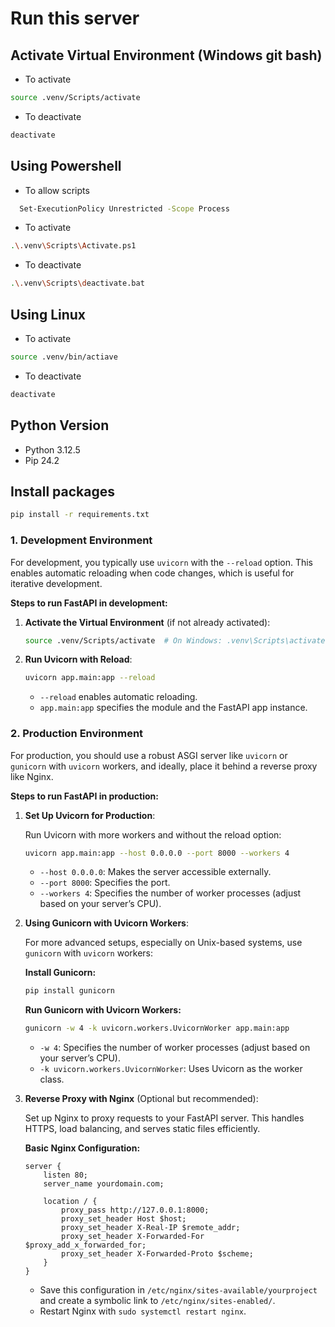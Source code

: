 # Run this server

## Activate Virtual Environment (Windows git bash)

- To activate

```bash
source .venv/Scripts/activate
```

- To deactivate

```bash
deactivate
```

## Using Powershell

- To allow scripts

```bash
  Set-ExecutionPolicy Unrestricted -Scope Process
```

- To activate

```bash
.\.venv\Scripts\Activate.ps1
```

- To deactivate

```bash
.\.venv\Scripts\deactivate.bat
```

## Using Linux

- To activate

```bash
source .venv/bin/actiave
```

- To deactivate

```bash
deactivate
```

## Python Version

- Python 3.12.5
- Pip 24.2

## Install packages

```bash
pip install -r requirements.txt
```

### **1. Development Environment**

For development, you typically use `uvicorn` with the `--reload` option. This enables automatic reloading when code changes, which is useful for iterative development.

**Steps to run FastAPI in development:**

1. **Activate the Virtual Environment** (if not already activated):

   ```bash
   source .venv/Scripts/activate  # On Windows: .venv\Scripts\activate
   ```

2. **Run Uvicorn with Reload**:

   ```bash
   uvicorn app.main:app --reload
   ```

   - `--reload` enables automatic reloading.
   - `app.main:app` specifies the module and the FastAPI app instance.

### **2. Production Environment**

For production, you should use a robust ASGI server like `uvicorn` or `gunicorn` with `uvicorn` workers, and ideally, place it behind a reverse proxy like Nginx.

**Steps to run FastAPI in production:**

1. **Set Up Uvicorn for Production**:

   Run Uvicorn with more workers and without the reload option:

   ```bash
   uvicorn app.main:app --host 0.0.0.0 --port 8000 --workers 4
   ```

   - `--host 0.0.0.0`: Makes the server accessible externally.
   - `--port 8000`: Specifies the port.
   - `--workers 4`: Specifies the number of worker processes (adjust based on your server’s CPU).

2. **Using Gunicorn with Uvicorn Workers**:

   For more advanced setups, especially on Unix-based systems, use `gunicorn` with `uvicorn` workers:

   **Install Gunicorn:**

   ```bash
   pip install gunicorn
   ```

   **Run Gunicorn with Uvicorn Workers:**

   ```bash
   gunicorn -w 4 -k uvicorn.workers.UvicornWorker app.main:app
   ```

   - `-w 4`: Specifies the number of worker processes (adjust based on your server’s CPU).
   - `-k uvicorn.workers.UvicornWorker`: Uses Uvicorn as the worker class.

3. **Reverse Proxy with Nginx** (Optional but recommended):

   Set up Nginx to proxy requests to your FastAPI server. This handles HTTPS, load balancing, and serves static files efficiently.

   **Basic Nginx Configuration:**

   ```nginx
   server {
       listen 80;
       server_name yourdomain.com;

       location / {
           proxy_pass http://127.0.0.1:8000;
           proxy_set_header Host $host;
           proxy_set_header X-Real-IP $remote_addr;
           proxy_set_header X-Forwarded-For $proxy_add_x_forwarded_for;
           proxy_set_header X-Forwarded-Proto $scheme;
       }
   }
   ```

   - Save this configuration in `/etc/nginx/sites-available/yourproject` and create a symbolic link to `/etc/nginx/sites-enabled/`.
   - Restart Nginx with `sudo systemctl restart nginx`.
